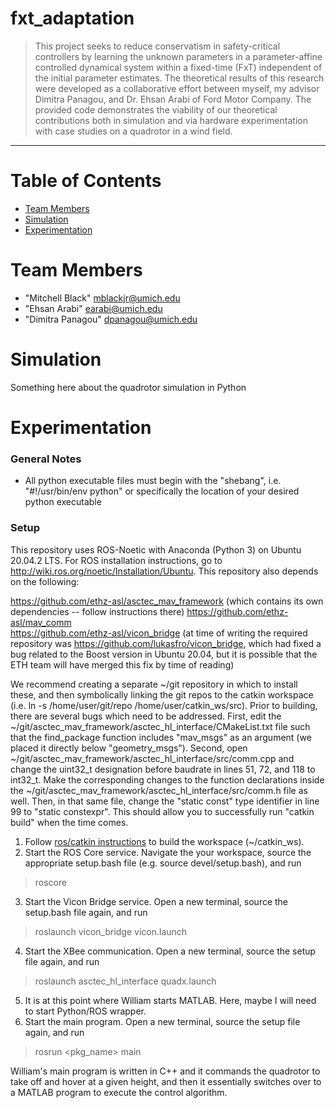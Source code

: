# fxt_adaptation
> This project seeks to reduce conservatism in safety-critical controllers by learning the unknown parameters in a parameter-affine controlled dynamical system within a fixed-time (FxT) independent of the initial parameter estimates. The theoretical results of this research were developed as a collaborative effort between myself, my advisor Dimitra Panagou, and Dr. Ehsan Arabi of Ford Motor Company. The provided code demonstrates the viability of our theoretical contributions both in simulation and via hardware experimentation with case studies on a quadrotor in a wind field.
<hr>

# Table of Contents
* [Team Members](#team-members)</br>
* [Simulation](#simulation)</br>
* [Experimentation](#experimentation)

# <a name="team-members"></a>Team Members
* "Mitchell Black" <mblackjr@umich.edu>
* "Ehsan Arabi" <earabi@umich.edu>
* "Dimitra Panagou" <dpanagou@umich.edu>

# <a name="simulation"></a>Simulation
Something here about the quadrotor simulation in Python

# <a name="experimentation"></a>Experimentation
### General Notes
* All python executable files must begin with the "shebang", i.e. "#!/usr/bin/env python" or specifically the location of your desired python executable
### Setup
This repository uses ROS-Noetic with Anaconda (Python 3) on Ubuntu 20.04.2 LTS. For ROS installation instructions, go to http://wiki.ros.org/noetic/Installation/Ubuntu. This repository also depends on the following:</br>

https://github.com/ethz-asl/asctec_mav_framework (which contains its own dependencies -- follow instructions there)
https://github.com/ethz-asl/mav_comm </br>
https://github.com/ethz-asl/vicon_bridge (at time of writing the required repository was https://github.com/lukasfro/vicon_bridge, which had fixed a bug related to the Boost version in Ubuntu 20.04, but it is possible that the ETH team will have merged this fix by time of reading)</br>

We recommend creating a separate ~/git repository in which to install these, and then symbolically linking the git repos to the catkin workspace (i.e. ln -s /home/user/git/repo /home/user/catkin_ws/src). Prior to building, there are several bugs which need to be addressed. First, edit the ~/git/asctec_mav_framework/asctec_hl_interface/CMakeList.txt file such that the find_package function includes "mav_msgs" as an argument (we placed it directly below "geometry_msgs"). Second, open ~/git/asctec_mav_framework/asctec_hl_interface/src/comm.cpp and change the uint32_t designation before baudrate in lines 51, 72, and 118 to int32_t. Make the corresponding changes to the function declarations inside the ~/git/asctec_mav_framework/asctec_hl_interface/src/comm.h file as well. Then, in that same file, change the "static const" type identifier in line 99 to "static constexpr". This should allow you to successfully run "catkin build" when the time comes.

1. Follow [ros/catkin instructions](http://wiki.ros.org/catkin/Tutorials/create_a_workspace) to build the workspace (~/catkin_ws).
2. Start the ROS Core service. Navigate the your workspace, source the appropriate setup.bash file (e.g. source devel/setup.bash), and run
> roscore
3. Start the Vicon Bridge service. Open a new terminal, source the setup.bash file again, and run
> roslaunch vicon_bridge vicon.launch
4. Start the XBee communication. Open a new terminal, source the setup file again, and run
> roslaunch asctec_hl_interface quadx.launch
5. It is at this point where William starts MATLAB. Here, maybe I will need to start Python/ROS wrapper.
6. Start the main program. Open a new terminal, source the setup file again, and run
> rosrun <pkg_name> main

William's main program is written in C++ and it commands the quadrotor to take off and hover at a given height, and then it essentially switches over to a MATLAB program to execute the control algorithm.

